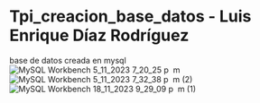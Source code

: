 # Tpi_creacion_base_datos - Luis Enrique Díaz Rodríguez

base de datos creada en mysql
![MySQL Workbench 5_11_2023 7_20_25 p  m](https://github.com/Kikegit21/Tpi_creacion_base_datos/assets/90437345/e442e2aa-b3d6-4c53-9c65-686aefda680a)
![MySQL Workbench 5_11_2023 7_32_38 p  m  (2)](https://github.com/Kikegit21/Tpi_creacion_base_datos/assets/90437345/a21ecce1-1c75-439b-a961-227d2f07ad9b)
![MySQL Workbench 18_11_2023 9_29_09 p  m  (1)](https://github.com/Kikegit21/Tpi_creacion_base_datos/assets/90437345/f7d361a6-b2d3-4218-9c8d-c7898868cf1b)
